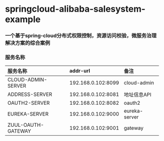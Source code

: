 # springcloud-alibaba-salesystem-example

### 一个基于spring-cloud分布式权限控制，资源访问校验，微服务治理解决方案的综合案例

### 服务名称

| 服务名称 | addr-url | 备注 |
| :-----| :---- | :---- |
| CLOUD-ADMIN-SERVER | 192.168.0.102:8099 | cloud-admin |
| ADDRESS-SERVER | 192.168.0.102:8081 |地址信息API|
| OAUTH2-SERVER | 192.168.0.102:8082 |oauth2|
| EUREKA-SERVER | 192.168.0.102:9000 | eureka-server|
| ZUUL-OAUTH-GATEWAY | 192.168.0.102:9001 | gateway|


